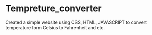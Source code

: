 # Tempreture_converter
Created a simple website using CSS, HTML, JAVASCRIPT to convert temperature form Celsius to Fahrenheit and etc.
